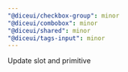 ```yaml
---
"@diceui/checkbox-group": minor
"@diceui/combobox": minor
"@diceui/shared": minor
"@diceui/tags-input": minor
---
```


Update slot and primitive
